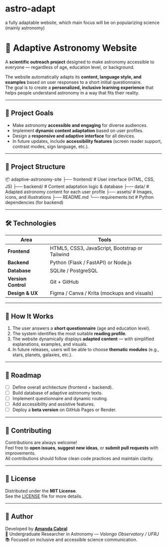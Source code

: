 # astro-adapt
a fully adaptable website, which main focus will be on popularizing science (mainly astronomy)

# 🌌 Adaptive Astronomy Website

A **scientific outreach project** designed to make astronomy accessible to everyone — regardless of age, education level, or background.  

The website automatically adapts its **content, language style, and examples** based on user responses to a short initial questionnaire.  
The goal is to create a **personalized, inclusive learning experience** that helps people understand astronomy in a way that fits their reality.

---

## 🚀 Project Goals

- Make astronomy **accessible and engaging** for diverse audiences.  
- Implement **dynamic content adaptation** based on user profiles.  
- Design a **responsive and adaptive interface** for all devices.  
- In future updates, include **accessibility features** (screen reader support, contrast modes, sign language, etc.).

---

## 🧠 Project Structure

📦 adaptive-astronomy-site
├── frontend/ # User interface (HTML, CSS, JS)
├── backend/ # Content adaptation logic & database
├── data/ # Adapted astronomy content for each user profile
├── assets/ # Images, icons, and illustrations
├── README.md
└── requirements.txt # Python dependencies (for backend)



---

## 🛠️ Technologies

| Area | Tools |
|------|-------|
| **Frontend** | HTML5, CSS3, JavaScript, Bootstrap or Tailwind |
| **Backend** | Python (Flask / FastAPI) or Node.js |
| **Database** | SQLite / PostgreSQL |
| **Version Control** | Git + GitHub |
| **Design & UX** | Figma / Canva / Krita (mockups and visuals) |

---

## 🔄 How It Works

1. The user answers a **short questionnaire** (age and education level).  
2. The system identifies the most suitable **reading profile**.  
3. The website dynamically displays **adapted content** — with simplified explanations, examples, and visuals.  
4. In future releases, users will be able to choose **thematic modules** (e.g., stars, planets, galaxies, etc.).

---

## 🌠 Roadmap

- [ ] Define overall architecture (frontend + backend).  
- [ ] Build database of adaptive astronomy texts.  
- [ ] Implement questionnaire and dynamic routing.  
- [ ] Add accessibility and assistive features.  
- [ ] Deploy a **beta version** on GitHub Pages or Render.

---

## 🤝 Contributing

Contributions are always welcome!  
Feel free to **open issues**, **suggest new ideas**, or **submit pull requests** with improvements.  
All contributions should follow clean code practices and maintain clarity.

---

## 📜 License

Distributed under the **MIT License**.  
See the [LICENSE](./LICENSE) file for more details.

---

## 🌌 Author

Developed by **[Amanda Cabral](https://github.com/cosmic-axolotl)**  
💫 Undergraduate Researcher in Astronomy — *Valongo Observatory / UFRJ*  
📚 Focused on inclusive and accessible science communication.
